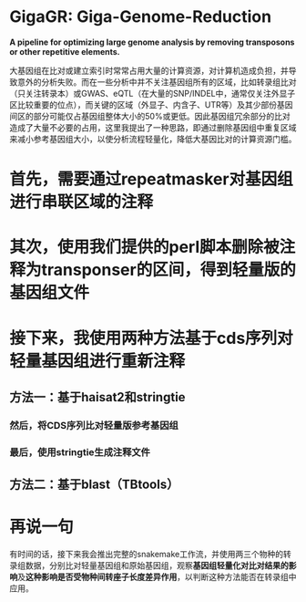 # GigaGR: Giga-Genome-Reduction

**A pipeline for optimizing large genome analysis by removing transposons or other repetitive elements.**

大基因组在比对或建立索引时常常占用大量的计算资源，对计算机造成负担，并导致意外的分析失败。而在一些分析中并不关注基因组所有的区域，比如转录组比对（只关注转录本）或GWAS、eQTL（在大量的SNP/INDEL中，通常仅关注外显子区比较重要的位点），而关键的区域（外显子、内含子、UTR等）及其少部份基因间区的部分可能仅占基因组整体大小的50%或更低。因此基因组冗余部分的比对造成了大量不必要的占用，这里我提出了一种思路，即通过删除基因组中重复区域来减小参考基因组大小，以使分析流程轻量化，降低大基因比对的计算资源门槛。

# 首先，需要通过repeatmasker对基因组进行串联区域的注释

# 其次，使用我们提供的perl脚本删除被注释为transponser的区间，得到轻量版的基因组文件

# 接下来，我使用两种方法基于cds序列对轻量基因组进行重新注释

## 方法一：基于haisat2和stringtie

### 然后，将CDS序列比对轻量版参考基因组

### 最后，使用stringtie生成注释文件

## 方法二：基于blast（TBtools）


# 再说一句

有时间的话，接下来我会推出完整的snakemake工作流，并使用两三个物种的转录组数据，分别比对轻量基因组和原始基因组，观察**基因组轻量化对比对结果的影响**及**这种影响是否受物种间转座子长度差异作用**，以判断这种方法能否在转录组中应用。
